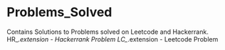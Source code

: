 # Problems_Solved
Contains Solutions to Problems solved on Leetcode and Hackerrank.
HR_*.extension - Hackerrank Problem
LC_*.extension - Leetcode Problem

